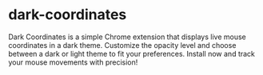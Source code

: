 # dark-coordinates
Dark Coordinates is a simple Chrome extension that displays live mouse coordinates in a dark theme. Customize the opacity level and choose between a dark or light theme to fit your preferences. Install now and track your mouse movements with precision!

